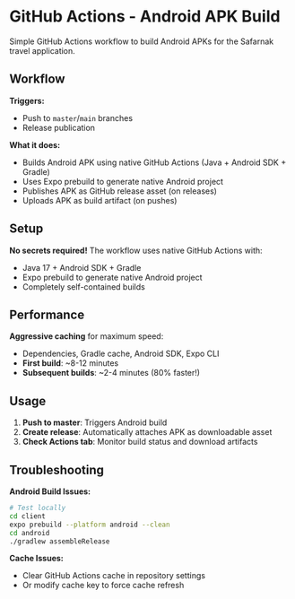 # GitHub Actions - Android APK Build

Simple GitHub Actions workflow to build Android APKs for the Safarnak travel application.

## Workflow

**Triggers:**
- Push to `master`/`main` branches
- Release publication

**What it does:**
- Builds Android APK using native GitHub Actions (Java + Android SDK + Gradle)
- Uses Expo prebuild to generate native Android project
- Publishes APK as GitHub release asset (on releases)
- Uploads APK as build artifact (on pushes)

## Setup

**No secrets required!** The workflow uses native GitHub Actions with:
- Java 17 + Android SDK + Gradle
- Expo prebuild to generate native Android project
- Completely self-contained builds

## Performance

**Aggressive caching** for maximum speed:
- Dependencies, Gradle cache, Android SDK, Expo CLI
- **First build**: ~8-12 minutes
- **Subsequent builds**: ~2-4 minutes (80% faster!)

## Usage

1. **Push to master**: Triggers Android build
2. **Create release**: Automatically attaches APK as downloadable asset
3. **Check Actions tab**: Monitor build status and download artifacts

## Troubleshooting

**Android Build Issues:**
```bash
# Test locally
cd client
expo prebuild --platform android --clean
cd android
./gradlew assembleRelease
```

**Cache Issues:**
- Clear GitHub Actions cache in repository settings
- Or modify cache key to force cache refresh
